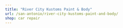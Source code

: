 ```yaml
---
title: "River City Kustoms Paint & Body"
url: /san-antonio/river-city-kustoms-paint-and-body/
shop: car repair
---
```

